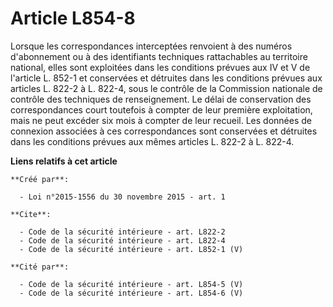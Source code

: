 # Article L854-8

Lorsque les correspondances interceptées renvoient à des numéros d'abonnement ou à des identifiants techniques rattachables
au territoire national, elles sont exploitées dans les conditions prévues aux IV et V de l'article L. 852-1 et conservées et
détruites dans les conditions prévues aux articles L. 822-2 à L. 822-4, sous le contrôle de la Commission nationale de
contrôle des techniques de renseignement. Le délai de conservation des correspondances court toutefois à compter de leur
première exploitation, mais ne peut excéder six mois à compter de leur recueil. Les données de connexion associées à ces
correspondances sont conservées et détruites dans les conditions prévues aux mêmes articles L. 822-2 à L. 822-4.

**Liens relatifs à cet article**

	**Créé par**:

	  - Loi n°2015-1556 du 30 novembre 2015 - art. 1

	**Cite**:

	  - Code de la sécurité intérieure - art. L822-2
	  - Code de la sécurité intérieure - art. L822-4
	  - Code de la sécurité intérieure - art. L852-1 (V)

	**Cité par**:

	  - Code de la sécurité intérieure - art. L854-5 (V)
	  - Code de la sécurité intérieure - art. L854-6 (V)
